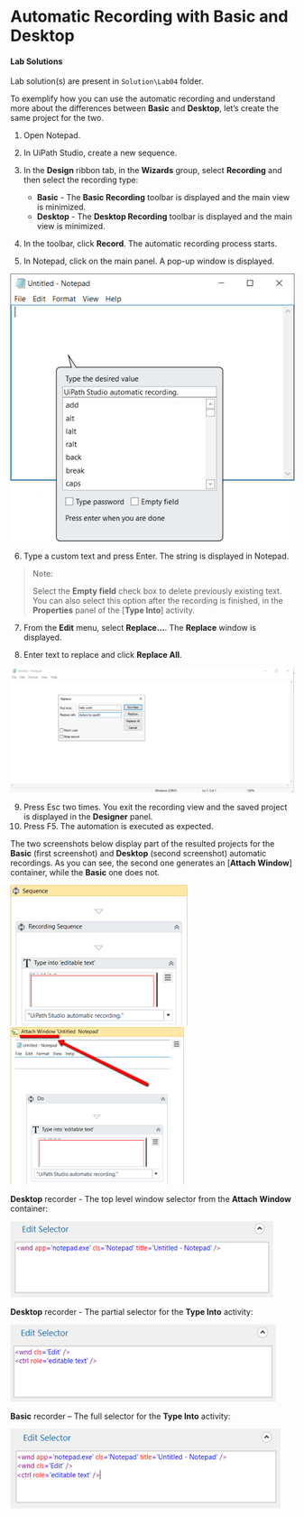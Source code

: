 Automatic Recording with Basic and Desktop
==========================================


#### Lab Solutions
Lab solution(s) are present in `Solution\Lab04` folder.


To exemplify how you can use the automatic recording and understand more
about the differences between **Basic** and **Desktop**, let’s create
the same project for the two.

1.  Open Notepad.
2.  In UiPath Studio, create a new sequence.
3.  In the **Design** ribbon tab, in the **Wizards** group, select
    **Recording** and then select the recording type:
    -   **Basic** - The **Basic Recording** toolbar is displayed and the
        main view is minimized.
    -   **Desktop** - The **Desktop Recording** toolbar is displayed and
        the main view is minimized.

4.  In the toolbar, click **Record**. The automatic recording process
    starts.
5.  In Notepad, click on the main panel. A pop-up window is displayed.

![](./images/ef2e7df-image_116.png "Click to close...")

6.  Type a custom text and press Enter. The string is displayed in Notepad.

> Note:
>
> Select the **Empty field** check box to delete previously existing
> text. You can also select this option after the recording is finished,
> in the **Properties** panel of the [**Type Into**] activity.

7.  From the **Edit** menu, select **Replace...**. The **Replace** window is
    displayed.

8.  Enter text to replace and click **Replace All**.

![](./images/n1.png)

9.  Press Esc two times. You exit the recording view and the saved
    project is displayed in the **Designer** panel.
10. Press F5. The automation is executed as expected.

The two screenshots below display part of the resulted projects for the
**Basic** (first screenshot) and **Desktop** (second screenshot)
automatic recordings. As you can see, the second one generates an
[**Attach Window**]
container, while the **Basic** one does not.

![](./images/d07f022-image_118.png "Click to close...")
![](./images/d6b501a-image_117.png "Click to close...")

**Desktop** recorder - The top level window selector from the **Attach Window** container:

![](./images/f2c143e-image_119.png "Click to close...")

**Desktop** recorder - The partial selector for the **Type Into**
activity:

![](./images/f14511c-image_120.png "Click to close...")

**Basic** recorder – The full selector for the **Type Into** activity:

![](./images/12928a5-image_121.png "Click to close...")
